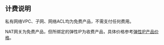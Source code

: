 ## 计费说明

私有网络VPC、子网、网络ACL均为免费产品，不需支付任何费用。

NAT网关为免费产品，但所绑定的弹性IP为收费产品，具体价格参考[弹性IP产品价格](https://docs.ucloud.cn/unet/eip/introduction)。
